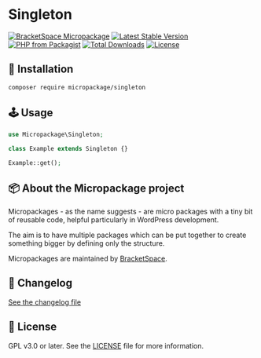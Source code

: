 # Singleton

[![BracketSpace Micropackage](https://img.shields.io/badge/BracketSpace-Micropackage-brightgreen)](https://bracketspace.com)
[![Latest Stable Version](https://poser.pugx.org/micropackage/singleton/v/stable)](https://packagist.org/packages/micropackage/singleton)
[![PHP from Packagist](https://img.shields.io/packagist/php-v/micropackage/singleton.svg)](https://packagist.org/packages/micropackage/singleton)
[![Total Downloads](https://poser.pugx.org/micropackage/singleton/downloads)](https://packagist.org/packages/micropackage/singleton)
[![License](https://poser.pugx.org/micropackage/singleton/license)](https://packagist.org/packages/micropackage/singleton)

## 💾 Installation

``` bash
composer require micropackage/singleton
```

## 🕹 Usage

```php
use Micropackage\Singleton;

class Example extends Singleton {}

Example::get();
```

## 📦 About the Micropackage project

Micropackages - as the name suggests - are micro packages with a tiny bit of reusable code, helpful particularly in WordPress development.

The aim is to have multiple packages which can be put together to create something bigger by defining only the structure.

Micropackages are maintained by [BracketSpace](https://bracketspace.com).

## 📖 Changelog

[See the changelog file](./CHANGELOG.md)

## 📃 License

GPL v3.0 or later. See the [LICENSE](./LICENSE) file for more information.